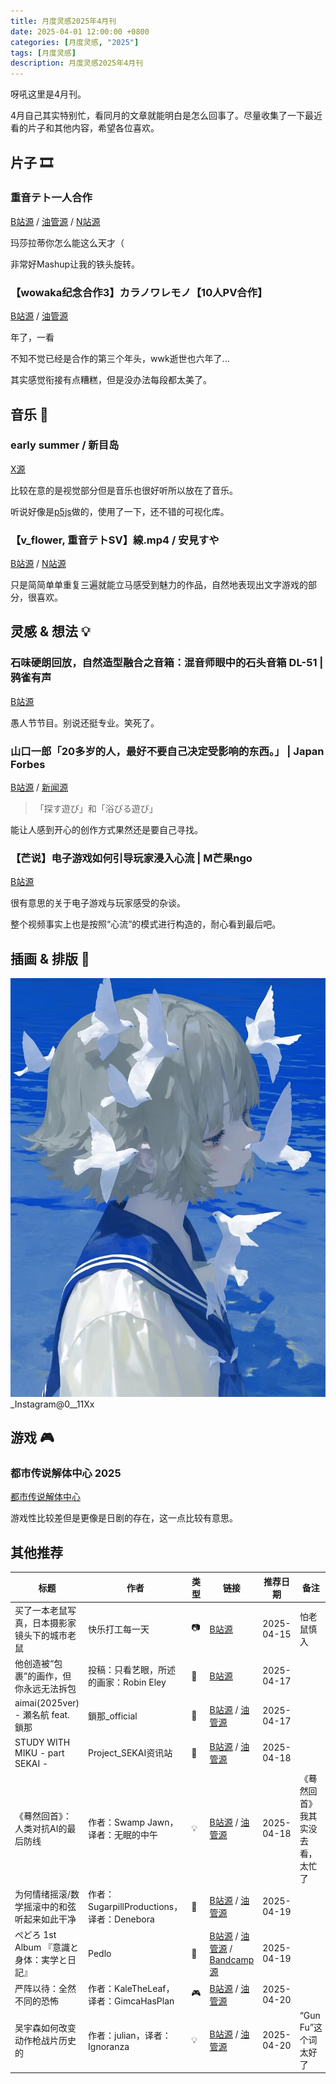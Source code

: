 ```yaml
---
title: 月度灵感2025年4月刊
date: 2025-04-01 12:00:00 +0800
categories: [月度灵感, "2025"]
tags: [月度灵感]
description: 月度灵感2025年4月刊
---
```


呀吼这里是4月刊。

4月自己其实特别忙，看同月的文章就能明白是怎么回事了。尽量收集了一下最近看的片子和其他内容，希望各位喜欢。

## 片子 🎞️

### 重音テト一人合作

[B站源](https://www.bilibili.com/video/BV1vdZ8YFE3Z/) / [油管源](https://www.youtube.com/watch?v=3NaBo8r9Id0) / [N站源](https://www.nicovideo.jp/watch/sm44830903)

玛莎拉蒂你怎么能这么天才（

非常好Mashup让我的铁头旋转。

### 【wowaka纪念合作3】カラノワレモノ【10人PV合作】

[B站源](https://www.bilibili.com/video/BV1taRoYSEfo/) / [油管源](https://www.youtube.com/watch?v=xwoZCZsUzuo)

年了，一看

不知不觉已经是合作的第三个年头，wwk逝世也六年了...

其实感觉衔接有点糟糕，但是没办法每段都太美了。

## 音乐 🎼

### early summer / 新目岛

[X源](https://x.com/Symmez/status/1803379505014419593)

比较在意的是视觉部分但是音乐也很好听所以放在了音乐。

听说好像是[p5js](https://p5js.org/)做的，使用了一下，还不错的可视化库。

### 【v_flower, 重音テトSV】線.mp4 / 安見すや

[B站源](https://www.bilibili.com/video/BV1ziZZY2ERC) /
[N站源](https://www.nicovideo.jp/watch/sm44825686)

只是简简单单重复三遍就能立马感受到魅力的作品，自然地表现出文字游戏的部分，很喜欢。

## 灵感 & 想法 💡

### 石味硬朗回放，自然造型融合之音箱：混音师眼中的石头音箱 DL-51 | 鸦雀有声

[B站源](https://www.bilibili.com/video/BV1J7Z4YbEbT/)

愚人节节目。别说还挺专业。笑死了。

### 山口一郎「20多岁的人，最好不要自己决定受影响的东西。」 | Japan Forbes

[B站源](https://www.bilibili.com/video/BV11GdTYVE2g) /
[新闻源](https://forbesjapan.com/articles/detail/22226/)

> 「探す遊び」和「浴びる遊び」

能让人感到开心的创作方式果然还是要自己寻找。

### 【芒说】电子游戏如何引导玩家浸入心流 | M芒果ngo

[B站源](https://www.bilibili.com/video/BV1kamUYAExX/)

很有意思的关于电子游戏与玩家感受的杂谈。

整个视频事实上也是按照“心流”的模式进行构造的，耐心看到最后吧。

## 插画 & 排版 🎨

![](assets\img\collections\ins\0__11Xx.jpg)
_Instagram@0__11Xx

## 游戏 🎮

### 都市传说解体中心 2025

[都市传说解体中心](https://store.steampowered.com/app/2089600/)

游戏性比较差但是更像是日剧的存在，这一点比较有意思。

## 其他推荐

| 标题                                         | 作者                                       | 类型 | 链接                                                                                                                                                                  | 推荐日期   | 备注                             |
| -------------------------------------------- | ------------------------------------------ | ---- | --------------------------------------------------------------------------------------------------------------------------------------------------------------------- | ---------- | -------------------------------- |
| 买了一本老鼠写真，日本摄影家镜头下的城市老鼠 | 快乐打工每一天                             | 📷    | [B站源](https://www.bilibili.com/video/BV1n2dhYMEep/)                                                                                                                 | 2025-04-15 | 怕老鼠慎入                       |
| 他创造被“包裹”的画作，但你永远无法拆包       | 投稿：只看艺眼，所述的画家：Robin Eley     | 🎨    | [B站源](https://www.bilibili.com/video/BV1jJFNevEYb)                                                                                                                  | 2025-04-17 |                                  |
| aimai(2025ver) - 瀬名航 feat. 鎖那           | 鎖那_official                              | 🎼    | [B站源](https://www.bilibili.com/video/BV1sBoNYrE2r) / [油管源](https://www.youtube.com/watch?v=Qp5sHlmAqMk)                                                          | 2025-04-17 |                                  |
| STUDY WITH MIKU - part SEKAI -               | Project_SEKAI资讯站                        | 🎼    | [B站源](https://www.bilibili.com/video/BV1495vzPEio) / [油管源](https://youtu.be/tOvZInzmokc)                                                                         | 2025-04-18 |                                  |
| 《蓦然回首》：人类对抗AI的最后防线           | 作者：Swamp Jawn，译者：无眠的中午         | 💡    | [B站源](https://www.bilibili.com/video/BV1Nt58z2ExQ) / [油管源](https://www.youtube.com/watch?v=VAKY_h5q6S8)                                                          | 2025-04-18 | 《蓦然回首》我其实没去看，太忙了 |
| 为何情绪摇滚/数学摇滚中的和弦听起来如此干净  | 作者：SugarpillProductions，译者：Denebora | 🎼    | [B站源](https://www.bilibili.com/video/BV1su5kz7E98) / [油管源](https://www.youtube.com/watch?v=LMxtgSliWbY)                                                          | 2025-04-19 |                                  |
| ぺどろ 1st Album 『意識と身体：実学と日記』  | Pedlo                                      | 🎼    | [B站源](https://www.bilibili.com/video/BV1Xbo8Y9Ej5) / [油管源](https://www.youtube.com/watch?v=IB4fAja1Emg) / [Bandcamp源](https://oldepilogue.bandcamp.com/album/-) | 2025-04-19 |                                  |
| 严阵以待：全然不同的恐怖                     | 作者：KaleTheLeaf，译者：GimcaHasPlan      | 🎮    | [B站源](https://www.bilibili.com/video/BV1wQdcYWESt) / [油管源](https://www.youtube.com/watch?v=UhYg7QeaAiA)                                                          | 2025-04-20 |                                  |
| 吴宇森如何改变动作枪战片历史的               | 作者：julian，译者：Ignoranza              | 💡    | [B站源](https://www.bilibili.com/video/BV1urdUYvEFe) / [油管源](https://www.youtube.com/watch?v=rr-WiAIypDk)                                                          | 2025-04-20 | “Gun Fu”这个词太好了             |